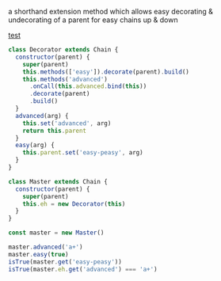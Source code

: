 a shorthand extension method which allows easy decorating & undecorating of a parent for easy chains up & down

<!-- <details>
<summary</summary>
<summary>
  <span><code>👀  <u>a shorthand extension method which allows easy decorating & undecorating of a parent for easy chains up & down  <a href="#">🔗</a></u></code></span>
</summary> -->

[test](https://github.com/fluents/chain-able/blob/4.0.2/test/parent.js)

```js
class Decorator extends Chain {
  constructor(parent) {
    super(parent)
    this.methods(['easy']).decorate(parent).build()
    this.methods('advanced')
      .onCall(this.advanced.bind(this))
      .decorate(parent)
      .build()
  }
  advanced(arg) {
    this.set('advanced', arg)
    return this.parent
  }
  easy(arg) {
    this.parent.set('easy-peasy', arg)
  }
}

class Master extends Chain {
  constructor(parent) {
    super(parent)
    this.eh = new Decorator(this)
  }
}

const master = new Master()

master.advanced('a+')
master.easy(true)
isTrue(master.get('easy-peasy'))
isTrue(master.eh.get('advanced') === 'a+')
```

